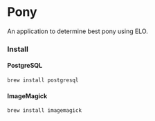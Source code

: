 # Pony
An application to determine best pony using ELO.

### Install

#### PostgreSQL

```bash
brew install postgresql
```

#### ImageMagick

```bash
brew install imagemagick
```


